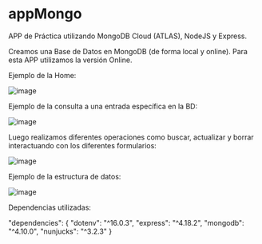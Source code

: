 # appMongo

APP de Práctica utilizando MongoDB Cloud (ATLAS), NodeJS y Express.

Creamos una Base de Datos en MongoDB (de forma local y online). Para esta APP utilizamos la versión Online.

Ejemplo de la Home:

![image](https://user-images.githubusercontent.com/114693314/197081407-cbfd0a99-00ef-4937-9627-9fbeed11facf.png)

Ejemplo de la consulta a una entrada específica en la BD:

![image](https://user-images.githubusercontent.com/114693314/197081516-72e51f55-5814-4b65-a3c0-e2607bde98a9.png)

Luego realizamos diferentes operaciones como buscar, actualizar y borrar interactuando con los diferentes formularios:

![image](https://user-images.githubusercontent.com/114693314/197081603-fea7fd65-781f-4790-afc3-54649317c106.png)

Ejemplo de la estructura de datos:

![image](https://user-images.githubusercontent.com/114693314/197081656-60ad8fb3-1e59-42e1-89a0-fc40ca272768.png)


Dependencias utilizadas:

  "dependencies": {
    "dotenv": "^16.0.3",
    "express": "^4.18.2",
    "mongodb": "^4.10.0",
    "nunjucks": "^3.2.3"
  }
 
  
